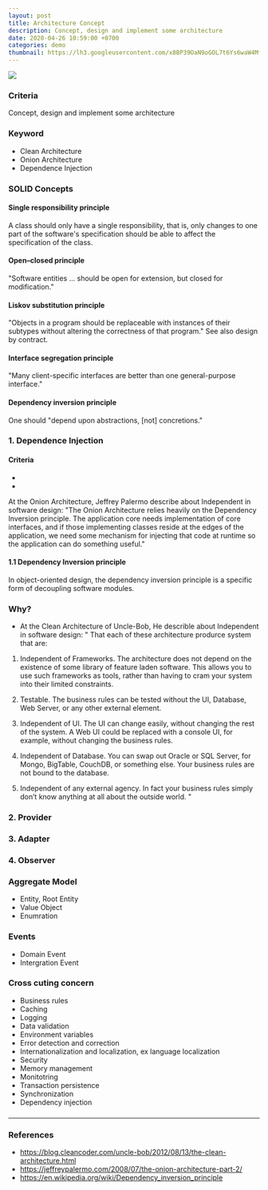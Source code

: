 ```yaml
---
layout: post
title: Architecture Concept
description: Concept, design and implement some architecture
date: 2020-04-26 10:59:00 +0700
categories: demo
thumbnail: https://lh3.googleusercontent.com/x8BP39OaN9oGOL7t6Ys6waW4MfDJKf1ZhzLG150OKFnqMg2Q-Yc2IjVruzOlkjCnudJV4e3Md88w00OPORHB6qLUcxzSk6jP9pkBfPN1enCyLP5RQUGGT6AJR58FA6cCka2sgrZ21jzL39MUAcCs2ih6PStYqThmvr2FpcxRHzWW0yKXKRRg8MVzuQQUCuRiBFx3BkVSrnYOKIlI4OUaE91ZhgKhd0zKluoXtnOs7DJG18tZqVJ4Ja1gF7hcM7at3DCPKBHjNIkAzpuIOrYOHqL1Fghulnv8OMy4VS0M4COz0nxVhQmg4A6z3yR4zGG2If6engrqnpmqP5H4ytiHSI00Tsbu-jUEL8tyzg6IeOS6O9-fJZ3k1uesCkqaW2PFthM3Y9AfQC5_8XRq_ca6B3d2FcBXOvw14fWWtEh_sqK84CyLHZ3gzRSq7FLfDCritN2RR_81jmz5YWMmiq_bT9OMg5iNECxGOvGyicizZ0W3DRW0bz5bDT42vQwztOCek3uYNovE3DDET_vTFGfkcVKl2bENe4Ua1M0grZgPdnKXe8fFG5b6bzt0PZ-2X5kp_oPwOBxzwZ48wQksxb7knLxfDBTLkRtCFjrUdedHTFGED4Y_dClwpcSqC225YrJW5XT8wdEbTxXEcnC3AjRHXMubjUPiJmNcbCrdkrHfbso0webDiEHmLbFpIXKV4gmpgkjjYRH7SfrYm96HuSESH3ShelllCa6PfQmnXipm_BRQxpNTRc0K8ls=w998-h688-no
---
```


![](https://lh3.googleusercontent.com/x8BP39OaN9oGOL7t6Ys6waW4MfDJKf1ZhzLG150OKFnqMg2Q-Yc2IjVruzOlkjCnudJV4e3Md88w00OPORHB6qLUcxzSk6jP9pkBfPN1enCyLP5RQUGGT6AJR58FA6cCka2sgrZ21jzL39MUAcCs2ih6PStYqThmvr2FpcxRHzWW0yKXKRRg8MVzuQQUCuRiBFx3BkVSrnYOKIlI4OUaE91ZhgKhd0zKluoXtnOs7DJG18tZqVJ4Ja1gF7hcM7at3DCPKBHjNIkAzpuIOrYOHqL1Fghulnv8OMy4VS0M4COz0nxVhQmg4A6z3yR4zGG2If6engrqnpmqP5H4ytiHSI00Tsbu-jUEL8tyzg6IeOS6O9-fJZ3k1uesCkqaW2PFthM3Y9AfQC5_8XRq_ca6B3d2FcBXOvw14fWWtEh_sqK84CyLHZ3gzRSq7FLfDCritN2RR_81jmz5YWMmiq_bT9OMg5iNECxGOvGyicizZ0W3DRW0bz5bDT42vQwztOCek3uYNovE3DDET_vTFGfkcVKl2bENe4Ua1M0grZgPdnKXe8fFG5b6bzt0PZ-2X5kp_oPwOBxzwZ48wQksxb7knLxfDBTLkRtCFjrUdedHTFGED4Y_dClwpcSqC225YrJW5XT8wdEbTxXEcnC3AjRHXMubjUPiJmNcbCrdkrHfbso0webDiEHmLbFpIXKV4gmpgkjjYRH7SfrYm96HuSESH3ShelllCa6PfQmnXipm_BRQxpNTRc0K8ls=w998-h688-no)

### Criteria
Concept, design and implement some architecture

### Keyword
- Clean Architecture
- Onion Architecture
- Dependence Injection

### SOLID Concepts
#### Single responsibility principle
A class should only have a single responsibility, that is, only changes to one part of the software's specification should be able to affect the specification of the class.

#### Open–closed principle
"Software entities ... should be open for extension, but closed for modification."

#### Liskov substitution principle
"Objects in a program should be replaceable with instances of their subtypes without altering the correctness of that program." See also design by contract.

#### Interface segregation principle
"Many client-specific interfaces are better than one general-purpose interface."

#### Dependency inversion principle
One should "depend upon abstractions, [not] concretions."



### 1. Dependence Injection
#### Criteria
- 
- 

At the Onion Architecture, Jeffrey Palermo describe about Independent in software design:
"The Onion Architecture relies heavily on the Dependency Inversion principle.  The application core needs implementation of core interfaces, and if those implementing classes reside at the edges of the application, we need some mechanism for injecting that code at runtime so the application can do something useful."

#### 1.1 Dependency Inversion principle
In object-oriented design, the dependency inversion principle is a specific form of decoupling software modules.


### Why?
- At the Clean Architecture of Uncle-Bob, He describle about Independent in software design:
"
That each of these architecture produrce system that are:
1. Independent of Frameworks. The architecture does not depend on the existence of some library of feature laden software. This allows you to use such frameworks as tools, rather than having to cram your system into their limited constraints.

2. Testable. The business rules can be tested without the UI, Database, Web Server, or any other external element.

3. Independent of UI. The UI can change easily, without changing the rest of the system. A Web UI could be replaced with a console UI, for example, without changing the business rules.

4. Independent of Database. You can swap out Oracle or SQL Server, for Mongo, BigTable, CouchDB, or something else. Your business rules are not bound to the database.

5. Independent of any external agency. In fact your business rules simply don’t know anything at all about the outside world.
"


### 2. Provider

### 3. Adapter

### 4. Observer

### Aggregate Model
- Entity, Root Entity
- Value Object
- Enumration

### Events
- Domain Event
- Intergration Event

### Cross cuting concern
- Business rules
- Caching
- Logging
- Data validation
- Environment variables
- Error detection and correction
- Internationalization and localization, ex language localization
- Security
- Memory management
- Monitotring
- Transaction persistence
- Synchronization
- Dependency injection

### 

---
### References
- https://blog.cleancoder.com/uncle-bob/2012/08/13/the-clean-architecture.html
- https://jeffreypalermo.com/2008/07/the-onion-architecture-part-2/
- https://en.wikipedia.org/wiki/Dependency_inversion_principle
